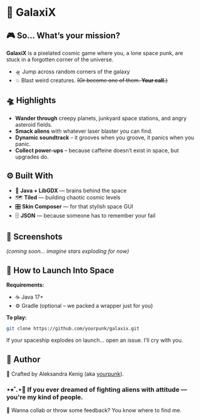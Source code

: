 # 🚀 GalaxiX
## 🎮 So... What’s your mission?
**GalaxiX** is a pixelated cosmic game where you, a lone space punk, are stuck in a forgotten corner of the universe. 

- 🛸 Jump across random corners of the galaxy
- 💥 Blast weird creatures.
~~(Or become one of them. **Your call.**)~~

## 🛸 Highlights

- **Wander through** creepy planets, junkyard space stations, and angry asteroid fields.
- **Smack aliens** with whatever laser blaster you can find.
- **Dynamic soundtrack** – it grooves when you groove, it panics when you panic.
- **Collect power-ups** – because caffeine doesn’t exist in space, but upgrades do.
  
## ⚙️ Built With

- 🧠 **Java + LibGDX** — brains behind the space
- 🗺️ **Tiled** — building chaotic cosmic levels
- 🎛️ **Skin Composer** — for that stylish space GUI
- 🗄️ **JSON** — because someone has to remember your fail

## 🎨 Screenshots

*(coming soon... imagine stars exploding for now)*

## 🚀 How to Launch Into Space

**Requirements:**
- ☕ Java 17+
- ⚙️ Gradle (optional – we packed a wrapper just for you)

**To play:**

```bash
git clone https://github.com/yourpunk/galaxix.git
```
If your spaceship explodes on launch... open an issue. I'll cry with you.

## 👤 Author
🚀 Crafted by Aleksandra Kenig (aka [yourpunk](https://github.com/yourpunk)).
### ⋆⭒˚.⋆🔭 If you ever dreamed of fighting aliens with attitude — you're my kind of people. 
💌 Wanna collab or throw some feedback? You know where to find me.
